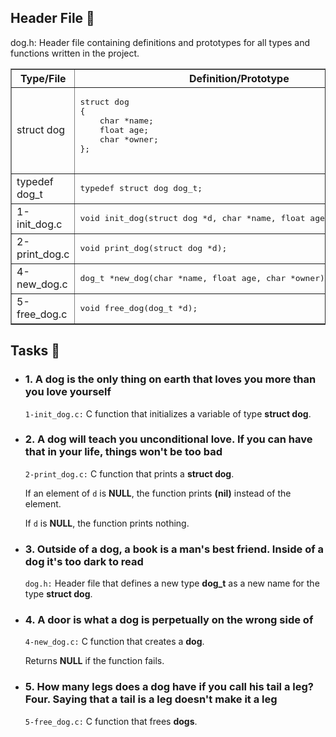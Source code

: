   <h2>Header File 📁</h2>
  <p>dog.h: Header file containing definitions and prototypes for all types and functions written in the project.</p>

  <table border="1">
        <tr>
            <th>Type/File</th>
            <th>Definition/Prototype</th>
        </tr>
        <tr>
            <td>struct dog</td>
            <td>
                <pre>
struct dog
{
    char *name;
    float age;
    char *owner;
};
                </pre>
            </td>
        </tr>
        <tr>
            <td>typedef dog_t</td>
            <td>
                <pre>typedef struct dog dog_t;</pre>
            </td>
        </tr>
        <tr>
            <td>1-init_dog.c</td>
            <td>
                <pre>void init_dog(struct dog *d, char *name, float age, char *owner);</pre>
            </td>
        </tr>
        <tr>
            <td>2-print_dog.c</td>
            <td>
                <pre>void print_dog(struct dog *d);</pre>
            </td>
        </tr>
        <tr>
            <td>4-new_dog.c</td>
            <td>
                <pre>dog_t *new_dog(char *name, float age, char *owner);</pre>
            </td>
        </tr>
        <tr>
            <td>5-free_dog.c</td>
            <td>
                <pre>void free_dog(dog_t *d);</pre>
            </td>
        </tr>
    </table>

  <h2>Tasks 📃</h2>
    <ul>
        <li>
            <h3>1. A dog is the only thing on earth that loves you more than you love yourself</h3>
            <p><code>1-init_dog.c:</code> C function that initializes a variable of type <strong>struct dog</strong>.</p>
        </li>
        <li>
            <h3>2. A dog will teach you unconditional love. If you can have that in your life, things won't be too bad</h3>
            <p><code>2-print_dog.c:</code> C function that prints a <strong>struct dog</strong>.</p>
            <p>If an element of <code>d</code> is <strong>NULL</strong>, the function prints <strong>(nil)</strong> instead of the element.</p>
            <p>If <code>d</code> is <strong>NULL</strong>, the function prints nothing.</p>
        </li>
        <li>
            <h3>3. Outside of a dog, a book is a man's best friend. Inside of a dog it's too dark to read</h3>
            <p><code>dog.h:</code> Header file that defines a new type <strong>dog_t</strong> as a new name for the type <strong>struct dog</strong>.</p>
        </li>
        <li>
            <h3>4. A door is what a dog is perpetually on the wrong side of</h3>
            <p><code>4-new_dog.c:</code> C function that creates a <strong>dog</strong>.</p>
            <p>Returns <strong>NULL</strong> if the function fails.</p>
        </li>
        <li>
            <h3>5. How many legs does a dog have if you call his tail a leg? Four. Saying that a tail is a leg doesn't make it a leg</h3>
            <p><code>5-free_dog.c:</code> C function that frees <strong>dogs</strong>.</p>
        </li>
    </ul>
